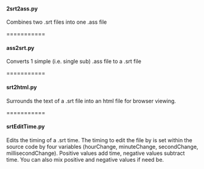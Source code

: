 #### 2srt2ass.py

Combines two .srt files into one .ass file

===========


#### ass2srt.py
Converts 1 simple (i.e. single sub) .ass file to a .srt file

===========


#### srt2html.py

Surrounds the text of a .srt file into an html file for browser viewing.

===========


#### srtEditTime.py

Edits the timing of a .srt time. The timing to edit the file by is set within the source code by four variables (hourChange, minuteChange, secondChange, millisecondChange). Positive values add time, negative values subtract time. You can also mix positive and negative values if need be.

